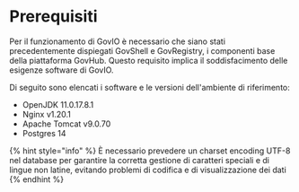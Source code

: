 # Prerequisiti

Per il funzionamento di GovIO è necessario che siano stati precedentemente dispiegati GovShell e GovRegistry, i componenti base della piattaforma GovHub. Questo requisito implica il soddisfacimento delle esigenze software di GovIO.

Di seguito sono elencati i software e le versioni dell'ambiente di riferimento:

* OpenJDK 11.0.17.8.1
* Nginx v1.20.1
* Apache Tomcat v9.0.70
* Postgres 14

{% hint style="info" %}
È necessario prevedere un charset encoding UTF-8 nel database per garantire la corretta gestione di caratteri speciali e di lingue non latine, evitando problemi di codifica e di visualizzazione dei dati
{% endhint %}

